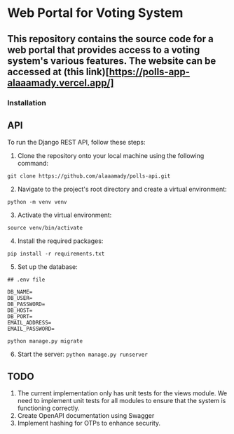 # Web Portal for Voting System
## This repository contains the source code for a web portal that provides access to a voting system's various features. The website can be accessed at (this link)[https://polls-app-alaaamady.vercel.app/]

### Installation

## API
To run the Django REST API, follow these steps:

1. Clone the repository onto your local machine using the following command:

`git clone https://github.com/alaaamady/polls-api.git`

2. Navigate to the project's root directory and create a virtual environment:

`python -m venv venv`

3. Activate the virtual environment:

`source venv/bin/activate`

4. Install the required packages:

`pip install -r requirements.txt`

5. Set up the database:

```
## .env file

DB_NAME=
DB_USER=
DB_PASSWORD=
DB_HOST=
DB_PORT=
EMAIL_ADDRESS=
EMAIL_PASSWORD=
```
`python manage.py migrate`


6. Start the server:
`python manage.py runserver`


## TODO

1. The current implementation only has unit tests for the views module. We need to implement unit tests for all modules to ensure that the system is functioning correctly. 
2. Create OpenAPI documentation using Swagger
3. Implement hashing for OTPs to enhance security.
